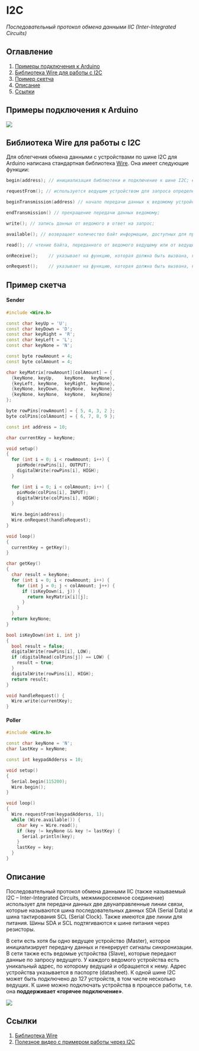 # I2C
*Последовательный протокол обмена данными IIC (Inter-Integrated Circuits)*

## Оглавление
1. [Примеры подключения к Arduino](#connection-example)
3. [Библиотека Wire для работы с I2C](#wire)
4. [Пример скетча](#example)
5. [Описание](#description)
6. [Ссылки](#links)

<a name="connection-example"></a>
## Примеры подключения к Arduino

![](images/index.png)

<a name="wire"></a>
## Библиотека Wire для работы с I2C

Для облегчения обмена данными с устройствами по шине I2C для Arduino написана стандартная библиотека [Wire](https://www.arduino.cc/en/Reference/Wire). Она имеет следующие функции:

```c++
begin(address); // инициализация библиотеки и подключение к шине I2C; если не указан адрес, то присоединённое устройство считается ведущим; используется 7-битная адресация;

requestFrom(); // используется ведущим устройством для запроса определённого количества байтов от ведомого;

beginTransmission(address) // начало передачи данных к ведомому устройству по определённому адресу;

endTransmission() // прекращение передачи данных ведомому;

write(); // запись данных от ведомого в ответ на запрос;

available(); // возвращает количество байт информации, доступных для приёма от ведомого;

read(); // чтение байта, переданного от ведомого ведущему или от ведущего ведомому;

onReceive();	// указывает на функцию, которая должна быть вызвана, когда ведомое устройство получит передачу от ведущего;

onRequest();	// указывает на функцию, которая должна быть вызвана, когда ведущее устройство получит передачу от ведомого.

```

<a name="example"></a>
## Пример скетча

#### Sender

```c++
#include <Wire.h>

const char keyUp = 'U';
const char keyDown = 'D';
const char keyRight = 'R';
const char keyLeft = 'L';
const char keyNone = 'N';

const byte rowAmount = 4;
const byte colAmount = 4;

char keyMatrix[rowAmount][colAmount] = {
  {keyNone, keyUp,    keyNone,  keyNone},
  {keyLeft, keyNone,  keyRight, keyNone},
  {keyNone, keyDown,  keyNone,  keyNone},
  {keyNone, keyNone,  keyNone,  keyNone}
};

byte rowPins[rowAmount] = { 5, 4, 3, 2 };
byte colPins[colAmount] = { 6, 7, 8, 9 };

const int address = 10;

char currentKey = keyNone;

void setup()
{
  for (int i = 0; i < rowAmount; i++) {
    pinMode(rowPins[i], OUTPUT);
    digitalWrite(rowPins[i], HIGH);
  }

  for (int i = 0; i < colAmount; i++) {
    pinMode(colPins[i], INPUT);
    digitalWrite(colPins[i], HIGH);
  }
  
  Wire.begin(address);
  Wire.onRequest(handleRequest);
}

void loop()
{
  currentKey = getKey();
}

char getKey()
{
  char result = keyNone;
  for (int i = 0; i < rowAmount; i++) {
    for (int j = 0; j < colAmount; j++) {
      if (isKeyDown(i, j)) {
        return keyMatrix[i][j];
      }
    } 
  }
  return keyNone;
}

bool isKeyDown(int i, int j)
{
  bool result = false;
  digitalWrite(rowPins[i], LOW);
  if (digitalRead(colPins[j]) == LOW) {
    result = true;
  }
  digitalWrite(rowPins[i], HIGH);
  return result;
}

void handleRequest() {
  Wire.write(currentKey);
}

```

#### Poller

```c++
#include <Wire.h>

const char keyNone = 'N';
char lastKey = keyNone;

const int keypadAdderss = 10;

void setup()
{
  Serial.begin(115200);
  Wire.begin();
}

void loop()
{
  Wire.requestFrom(keypadAdderss, 1);
  while (Wire.available()) {
    char key = Wire.read();
    if (key != keyNone && key != lastKey) {
      Serial.println(key);
    }
    lastKey = key;
  }
}

```

<a name="description"></a>
## Описание

Последовательный протокол обмена данными IIC (также называемый I2C – Inter-Integrated Circuits, межмикросхемное соединение) использует для передачи данных две двунаправленные линии связи, которые называются шина последовательных данных SDA (Serial Data) и шина тактирования SCL (Serial Clock). Также имеются две линии для питания. Шины SDA и SCL подтягиваются к шине питания через резисторы. 

В сети есть хотя бы одно ведущее устройство (Master), которое инициализирует передачу данных и генерирует сигналы синхронизации. В сети также есть ведомые устройства (Slave), которые передают данные по запросу ведущего. У каждого ведомого устройства есть уникальный адрес, по которому ведущий и обращается к нему. Адрес устройства указывается в паспорте (datasheet). К одной шине I2C может быть подключено до 127 устройств, в том числе несколько ведущих. К шине можно подключать устройства в процессе работы, т.е. она **поддерживает «горячее подключение»**.

![](images/1.png)


<a name="links"></a>
## Ссылки

1. [Библиотека Wire](https://www.arduino.cc/en/Reference/Wire)
2. [Полезное видео с примером работы через I2C](https://www.youtube.com/watch?v=RcAg9XpgALI)